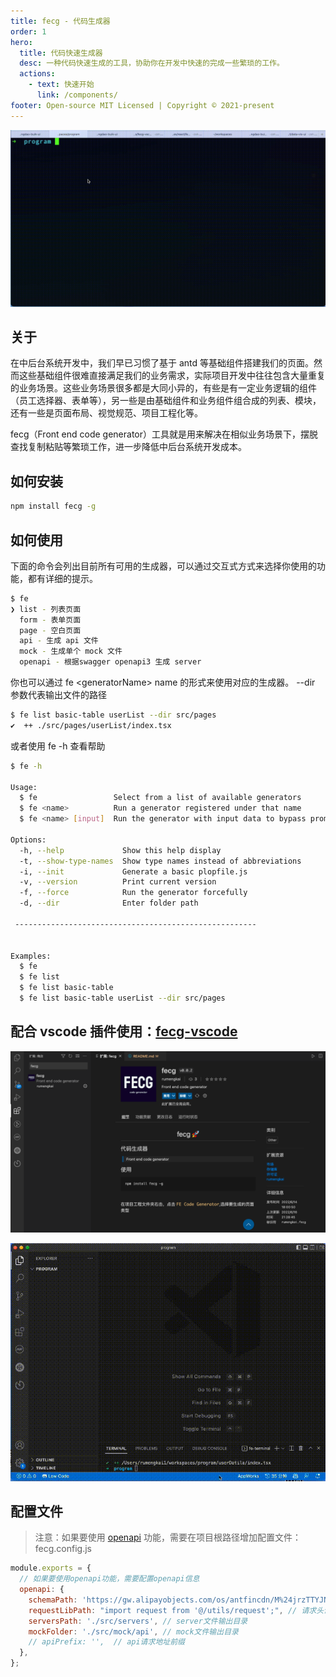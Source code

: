 ```yaml
---
title: fecg - 代码生成器
order: 1
hero:
  title: 代码快速生成器
  desc: 一种代码快速生成的工具，协助你在开发中快速的完成一些繁琐的工作。
  actions:
    - text: 快速开始
      link: /components/
footer: Open-source MIT Licensed | Copyright © 2021-present
---
```


![](https://raw.githubusercontent.com/rumengkai/fecg/main/public/use_demo.gif)

## 关于

在中后台系统开发中，我们早已习惯了基于 antd 等基础组件搭建我们的页面。然而这些基础组件很难直接满足我们的业务需求，实际项目开发中往往包含大量重复的业务场景。这些业务场景很多都是大同小异的，有些是有一定业务逻辑的组件（员工选择器、表单等），另一些是由基础组件和业务组件组合成的列表、模块，还有一些是页面布局、视觉规范、项目工程化等。

fecg（Front end code generator）工具就是用来解决在相似业务场景下，摆脱查找复制粘贴等繁琐工作，进一步降低中后台系统开发成本。

## 如何安装

```bash
npm install fecg -g
```

## 如何使用

下面的命令会列出目前所有可用的生成器，可以通过交互式方式来选择你使用的功能，都有详细的提示。

```bash
$ fe
❯ list - 列表页面
  form - 表单页面
  page - 空白页面
  api - 生成 api 文件
  mock - 生成单个 mock 文件
  openapi - 根据swagger openapi3 生成 server
```

你也可以通过 fe \<generatorName\> name 的形式来使用对应的生成器。 --dir 参数代表输出文件的路径

```bash
$ fe list basic-table userList --dir src/pages
✔  ++ ./src/pages/userList/index.tsx
```

或者使用 fe -h 查看帮助

```bash
$ fe -h

Usage:
  $ fe                 Select from a list of available generators
  $ fe <name>          Run a generator registered under that name
  $ fe <name> [input]  Run the generator with input data to bypass prompts

Options:
  -h, --help             Show this help display
  -t, --show-type-names  Show type names instead of abbreviations
  -i, --init             Generate a basic plopfile.js
  -v, --version          Print current version
  -f, --force            Run the generator forcefully
  -d, --dir              Enter folder path

 ------------------------------------------------------


Examples:
  $ fe
  $ fe list
  $ fe list basic-table
  $ fe list basic-table userList --dir src/pages
```

## 配合 vscode 插件使用：[fecg-vscode](https://marketplace.visualstudio.com/items?itemName=rumengkai.fecg)

![](https://raw.githubusercontent.com/rumengkai/fecg/main/public/fecg-vscode.png)

![](https://raw.githubusercontent.com/rumengkai/fecg/main/public/use_demo_vscode.gif)

## 配置文件

> 注意：如果要使用 [openapi](./openapi/) 功能，需要在项目根路径增加配置文件：fecg.config.js

```js
module.exports = {
  // 如果要使用openapi功能，需要配置openapi信息
  openapi: {
    schemaPath: 'https://gw.alipayobjects.com/os/antfincdn/M%24jrzTTYJN/oneapi.json', // schema 地址
    requestLibPath: "import request from '@/utils/request';", // 请求头设置
    serversPath: './src/servers', // server文件输出目录
    mockFolder: './src/mock/api', // mock文件输出目录
    // apiPrefix: '',  // api请求地址前缀
  },
};
```

<!-- ## 反馈请访问 [GitHub](https://github.com/)。 -->
